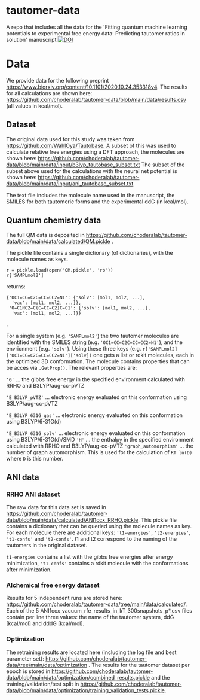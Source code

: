 # tautomer-data
A repo that includes all the data for the 'Fitting quantum machine learning potentials to experimental free energy data: Predicting tautomer ratios in solution' manuscript
[![DOI](https://zenodo.org/badge/341970689.svg)](https://zenodo.org/badge/latestdoi/341970689)

# Data

We provide data for the following preprint https://www.biorxiv.org/content/10.1101/2020.10.24.353318v4.
The results for all calculations are shown here:
https://github.com/choderalab/tautomer-data/blob/main/data/results.csv (all values in kcal/mol).
## Dataset

The original data used for this study was taken from https://github.com/WahlOya/Tautobase. 
A subset of this was used to calculate relative free energies using a DFT approach, the molecules 
are shown here:
https://github.com/choderalab/tautomer-data/blob/main/data/input/b3lyp_tautobase_subset.txt
The subset of the subset above used for the calculations with the neural net potential is shown here:
https://github.com/choderalab/tautomer-data/blob/main/data/input/ani_tautobase_subset.txt

The text file includes the molecule name used in the manuscript, the SMILES for both tautomeric forms and the experimental ddG (in kcal/mol).


## Quantum chemistry data

The full QM data is deposited in https://github.com/choderalab/tautomer-data/blob/main/data/calculated/QM.pickle .

The pickle file contains a single dictionary (of dictionaries), with the molecule names as keys.
```
r = pickle.load(open('QM.pickle', 'rb'))
r['SAMPLmol2']
```

returns:

```
{'OC1=CC=C2C=CC=CC2=N1': {'solv': [mol1, mol2, ...],
  'vac': [mol1, mol2, ...]},
 'O=C1NC2=C(C=CC=C2)C=C1': {'solv': [mol1, mol2, ...],
  'vac': [mol1, mol2, ...]}}
```
.

For a single system (e.g. `'SAMPLmol2'`) the two tautomer molecules are identified with the SMILES string (e.g. `'OC1=CC=C2C=CC=CC2=N1'`), and the envrionment (e.g. `'solv'`).
Using these three keys (e.g. `r['SAMPLmol2]['OC1=CC=C2C=CC=CC2=N1']['solv])` one gets a list or rdkit molecules, each in the optimized 3D conformation.
The molecule contains properties that can be acces via `.GetProp()`.
The relevant properties are:

`'G'` ... the gibbs free energy in the specified environment calculated with RRHO and B3LYP/aug-cc-pVTZ

`'E_B3LYP_pVTZ'` ... electronic energy evaluated on this conformation using B3LYP/aug-cc-pVTZ

`'E_B3LYP_631G_gas'` ... electronic energy evaluated on this conformation using B3LYP/6-31G(d)

`'E_B3LYP_631G_solv'` ... electronic energy evaluated on this conformation using B3LYP/6-31G(d)/SMD
`'H'` ... the enthalpy in the specified environment calculated with RRHO and B3LYP/aug-cc-pVTZ 
`'graph_automorphism'` ... the number of graph automorphism. This is used for the calculation of `RT ln(D)` where `D` is this number.


## ANI data

### RRHO ANI dataset

The raw data for this data set is saved in https://github.com/choderalab/tautomer-data/blob/main/data/calculated/ANI1ccx_RRHO.pickle.
This pickle file contains a dictionary that can be queried using the molecule names as key.
For each molecule there are additional keys: `'t1-energies'`, `'t2-energies'`, `'t1-confs'` and `'t2-confs'`.
t1 and t2 correspond to the naming of the tautomers in the original dataset.

``t1-energies`` contains a list with the gibbs free energies after energy minimization,  `'t1-confs'` contains a rdkit molecule with the conformations after minimization.


### Alchemical free energy dataset

Results for 5 independent runs are stored here: https://github.com/choderalab/tautomer-data/tree/main/data/calculated/.
Each of the 5 ANI1ccx_vacuum_rfe_results_in_kT_300snapshots_p*.csv files contain per line three values: the name of the tautomer system, ddG [kcal/mol] and dddG [kcal/mol].

### Optimization

The retraining results are located here (including the log file and best parameter set):
https://github.com/choderalab/tautomer-data/tree/main/data/optimization .
The results for the tautomer dataset per epoch is stored in 
https://github.com/choderalab/tautomer-data/blob/main/data/optimization/combined_results.pickle
 and the training/validation/test split in
 https://github.com/choderalab/tautomer-data/blob/main/data/optimization/training_validation_tests.pickle.
 

